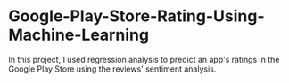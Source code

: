 # Google-Play-Store-Rating-Using-Machine-Learning
In this project, I used regression analysis to predict an app's ratings in the Google Play Store using the reviews' sentiment analysis.
